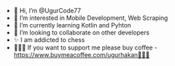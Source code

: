 - 👋 Hi, I’m @UgurCode77
- 👀 I’m interested in Mobile Development, Web Scraping
- 🌱 I’m currently learning Kotlin and Pyhton
- 💞️ I’m looking to collaborate on other developers
- ✨ I am addicted to chess
- 👋👋👋 If you want to support me please buy coffee - https://www.buymeacoffee.com/ugurhakan👋👋👋


